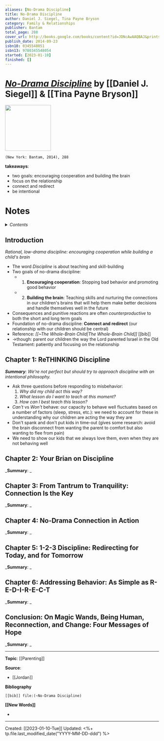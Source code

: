 ```yaml
---
aliases: [No-Drama Discipline]
title: No-Drama Discipline
author: Daniel J. Siegel, Tina Payne Bryson
category: Family & Relationships
publisher: Bantam
total_page: 288
cover_url: http://books.google.com/books/content?id=JDNcAwAAQBAJ&printsec=frontcover&img=1&zoom=1&edge=curl&source=gbs_api
publish_date: 2014-09-23
isbn10: 0345548051
isbn13: 9780345548054
started: [2023-01-10]
finished: []
---
```

# *[No-Drama Discipline]()* by [[Daniel J. Siegel]] & [[Tina Payne Bryson]]

<img src="http://books.google.com/books/content?id=JDNcAwAAQBAJ&printsec=frontcover&img=1&zoom=1&edge=curl&source=gbs_api" width=150>

`(New York: Bantam, 2014), 288`

**takeaways**:
- two goals: encouraging cooperation and building the brain 
- focus on the relationship  
- connect and redirect  
- be intentional

# Notes

<details>
 <summary><i>Contents</i></summary>
<!-- MarkdownTOC autolink="true" -->

<!-- /MarkdownTOC -->
</details>


## Introduction 
*Rational, low-drama discipline: encouraging cooperation while building a child's brain*
- The word *Discipline* is about teaching and skill-building
- Two goals of no-drama discipline:
	- 1. **Encouraging cooperation**: Stopping bad behavior and promoting good behavior 
	- 2. **Building the brain**: Teaching skills and nurturing the connections in our children's brains that will help them make better decisions and handle themselves well in the future 
- Consequences and punitive reactions are often *counterproductive* to both the short and long term goals 
- Foundation of no-drama discipline: **Connect and redirect** (our relationship with our children should be central)
- Reference: *[[~The Whole-Brain Child|The Whole-Brain Child]]* [[bib]]
- →though: parent our children the way the Lord parented Israel in the Old Testament: patiently and focusing on the relationship 

## Chapter 1: ReTHINKING Discipline
_**Summary**: We're not perfect but should try to approach discipline with an intentional philosophy._
- Ask three questions before responding to misbehavior: 
	1. *Why did my child act this way?*
	2. *What lesson do I want to teach at this moment?*
	3. *How can I best teach this lesson?*
- *Can't* vs *Won't* behave: our capacity to behave well fluctuates based on a number of factors (sleep, stress, etc.): we need to account for these in understanding why our children are acting the way they are
- Don't spank and don't put kids in time-out (gives some research: avoid the brain disconnect from wanting the parent to comfort but also wanting to flee from pain)
- We need to show our kids that we always love them, even when they are not behaving well 


## Chapter 2: Your Brian on Discipline 
_**Summary**: _



## Chapter 3: From Tantrum to Tranquility: Connection Is the Key
_**Summary**: _



## Chapter 4: No-Drama Connection in Action
_**Summary**: _



## Chapter 5: 1-2-3 Discipline: Redirecting for Today, and for Tomorrow
_**Summary**: _



## Chapter 6: Addressing Behavior: As Simple as R-E-D-I-R-E-C-T
_**Summary**: _



## Conclusion: On Magic Wands, Being Human, Reconnection, and Change: Four Messages of Hope
_**Summary**: _



--- 
**Topic**: [[Parenting]]

**Source**: 
- [[Jordan]]

**Bibliography**

```query
[[bib]] file:(~No-Drama Discipline)
```
 

**[[New Words]]**

- 

---
Created: [[2023-01-10-Tue]]
Updated: <%+ tp.file.last_modified_date("YYYY-MM-DD-ddd") %>

